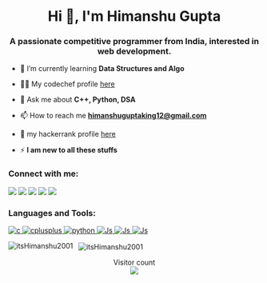 <h1 align="center">Hi 👋, I'm Himanshu Gupta</h1>
<h3 align="center">A passionate competitive programmer from India, interested in web development.</h3>

- 🌱 I’m currently learning **Data Structures and Algo**

- 👨‍💻 My codechef profile [here](https://www.codechef.com/users/itshimanshu007)

- 💬 Ask me about **C++, Python, DSA**

- 📫 How to reach me **himanshuguptaking12@gmail.com**

- 📄 my hackerrank profile [here](https://www.hackerrank.com/itshimanshu)

- ⚡ **I am new to all these stuffs**

<h3 align="left">Connect with me:</h3>

[<img src="https://img.shields.io/badge/LinkedIn-0077B5?style=for-the-badge&logo=linkedin&logoColor=white"/>](https://www.linkedin.com/in/himanshu-gupta-111488175/)
[<img src="https://img.shields.io/badge/GitHub-100000?style=for-the-badge&logo=github&logoColor=white"/>](https://github.com/itsHimanshu2001)
[<img src="https://img.shields.io/badge/Codechef-12100E?style=for-the-badge&logo=codechef&logoColor=white"/>](https://www.codechef.com/users/itshimanshu007)
[<img src="https://img.shields.io/badge/Hackerrank-EA4C89?style=for-the-badge&logo=hackerrank&logoColor=green"/>](https://www.hackerrank.com/itshimanshu)
[<img src="https://img.shields.io/badge/-Codeforces-blue?style=for-the-badge&logo=codeforces&logoColor=white"/>](https://codeforces.com/profile/itshimanshu2001#)

<h3 align="left">Languages and Tools:</h3>
<p align="left"> 
  <a href="https://www.cprogramming.com/" target="_blank"> 
    <img src="https://img.shields.io/badge/C-00599C?style=for-the-badge&logo=c&logoColor=white" alt="c"/> 
  </a> 
  <a href="https://www.w3schools.com/cpp/" target="_blank"> 
    <img src="https://img.shields.io/badge/C%2B%2B-00599C?style=for-the-badge&logo=c%2B%2B&logoColor=white" alt="cplusplus" /> 
  </a> 
  <a href="https://www.python.org" target="_blank"> 
    <img src="https://img.shields.io/badge/Python-14354C?style=for-the-badge&logo=python&logoColor=white" alt="python" /> 
  </a> 
  <a href="https://www.w3schools.com/js/DEFAULT.asp" target="_blank"> 
    <img src="https://img.shields.io/badge/Javascript-12100E?style=for-the-badge&logo=javascript&logoColor=yellow" alt="Js" /> 
  </a> 
   <a href="https://www.w3schools.com/css/" target="_blank"> 
    <img src="https://img.shields.io/badge/css3-FFA500?style=for-the-badge&logo=css3&logoColor=blue" alt="Js" /> 
  </a> 
  <a href="#" target="_blank"> 
    <img src="https://img.shields.io/badge/html5-ffdb58?style=for-the-badge&logo=html5&logoColor=black" alt="Js" /> 
  </a> 
</p>

<p>
  <img align="left" src="https://github-readme-stats.vercel.app/api/top-langs?username=itsHimanshu2001&show_icons=true&theme=dracula&layout=compact" alt="itsHimanshu2001"/>
</p>

<p>
  &nbsp;
  <img align="center" src="https://github-readme-stats.vercel.app/api?username=itsHimanshu2001&show_icons=true&theme=drakula" alt="itsHimanshu2001" />
</p>

<p align="center"> 
  Visitor count<br>
  <img src="https://profile-counter.glitch.me/itsHimanshu2001/count.svg" />
</p>
